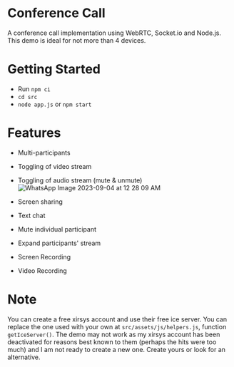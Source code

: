# Conference Call
A conference call implementation using WebRTC, Socket.io and Node.js. This demo is ideal for not more than 4 devices.


# Getting Started
- Run `npm ci`
- `cd src`
- `node app.js` or `npm start`


# Features
- Multi-participants
- Toggling of video stream
- Toggling of audio stream (mute & unmute)![WhatsApp Image 2023-09-04 at 12 28 09 AM](https://github.com/hunterritik/-Video_Conferencing_Website/assets/113642152/ea4fcb69-af6d-4ee2-8d76-1bd9ae31826f)

- Screen sharing
- Text chat
- Mute individual participant
- Expand participants' stream
- Screen Recording
- Video Recording

 

# Note
You can create a free xirsys account and use their free ice server. You can replace the one used with your own at `src/assets/js/helpers.js`, function `getIceServer()`. The demo may not work as my xirsys account has been deactivated for reasons best known to them (perhaps the hits were too much) and I am not ready to create a new one. Create yours or look for an alternative.

